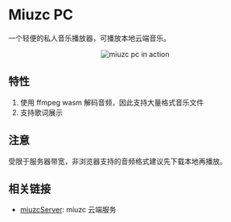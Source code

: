# Miuzc PC

一个轻便的私人音乐播放器，可播放本地云端音乐。

<p align="center">
  <img alt="miuzc pc in action" src="https://raw.githubusercontent.com/miboqiang130/miuzcPC/master/src/renderer/assets/icon/overview.png">
</p>

## 特性

1. 使用 ffmpeg wasm 解码音频，因此支持大量格式音乐文件
2. 支持歌词展示

## 注意

受限于服务器带宽，非浏览器支持的音频格式建议先下载本地再播放。

## 相关链接

- [miuzcServer](https://github.com/miboqiang130/miuzcServer): miuzc 云端服务
